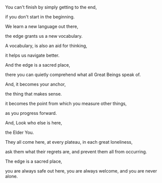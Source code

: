You can't finish by simply getting to the end,

if you don't start in the beginning.

We learn a new language out there,

the edge grants us a new vocabulary.

A vocabulary, is also an aid for thinking,

it helps us navigate better.

And the edge is a sacred place,

there you can quietly comprehend what all Great Beings speak of.

And, it becomes your anchor,

the thing that makes sense.

it becomes the point from which you measure other things,

as you progress forward.

And, Look who else is here,

the Elder You.

They all come here, at every plateau, in each great loneliness,

ask them what their regrets are, and prevent them all from occurring.

The edge is a sacred place,

you are always safe out here, you are always welcome, and you are never alone.
